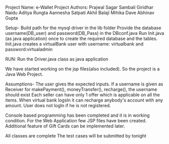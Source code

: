 Project Name: e-Wallet Project Authors: Prajwal Sagar Sambali Giridhar Naidu Aditya Rungta Aannesha Satpati Akhil Balaji Mihika Dave Abhinav Gupta

Setup- 	Build path for the mysql driver in the lib folder
		Provide the database username(DB_user) and password(DB_Pass) in the DBconf.java
		Run Init.java (as java application) once to create the required database and the tables.
		Init.java creates a virtualBank user with username: virtualbank and password:virtualadmin

RUN:
Run the Driver.java class as java application

We have started working on the jsp files(also included). So the project is a Java Web Project.

Assumptions- The user gives the expected inputs.
			 If a username is given as Receiver for  makePayment(), moneyTransfer(), recharge(), the username should exist
			 Each seller can have only 1 offer which is applicable on all the items.
			 When virtual bank logsIn it can recharge anybody's account with any amount.
			 User does not logIn if he is not registered.

Console based programming has been completed and it is in working condition. For the Web Application few JSP files have been created. Additional feature of Gift Cards can be implemented later.

All classes are complete
The test cases will be submitted by tonight
